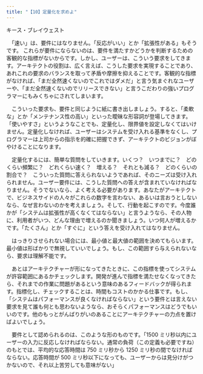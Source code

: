 ```yaml
---
title: "【10】定量化を求めよ"
---
```



キース・ブレイウェスト


　「速い」は、要件にはなりません。「反応がいい」とか「拡張性がある」もそうです。 これらが要件にならないのは、要件を満たすかどうかを判断するための客観的な指標がないからです。しかし、ユーザーは、こういう要求をしてきます。アーキテク卜の役割は、広く言えば、こうした要求を実現することであり、あれこれの要求のバランスを取って矛盾や摩擦を抑えることです。客観的な指標がなければ、「まだ全然速くないのでこれではダメだ」と言う気まぐれなユーザーや、「まだ全然速くないのでリリースできない」と言うこだわりの強いプログラマーにもみくちゃにされてしまいます。

　こういった要求も、要件と同じように紙に書き出しましょう。すると、「柔軟な」とか「メンテナンス性の高い」といった曖昧な形容詞が登場してきます。「使いやすさ」というようなことでも、定量化し、限界値を設定しなくてはいけません。定量化しなければ、ユーザーはシステムを受け入れる基準をなくし、プログラマーは上司からの指示を的確に把握できず、アーキテクトのビジョンがぼやけることになります。

　定量化するには、簡単な質問をしていきます。いくつ？　いつまでに？　どのくらい頻繁に？　どれくらい速く？　増える？　それとも減る？　どのくらいの割合で？　こういった質問に答えられないようであれば、そのニーズは受け入れられません。ユーザー要件には、こうした質問への答えが含まれていなければなりません。そうでないなら、よく考える必要があります。あなたがアーキテクトで、ビジネスサイドの人々がこれらの数字を言わない、あるいは言おうとしないなら、なぜ言わないのかを考えましょう。そして、行動を起こすのです。今度誰かが「システムは拡張性が高くなくてはならない」と言うようなら、その人物に、利用者がいつ、どんな理由で増えるのか聞きましょう。いつ何人が増えるかです。「たくさん」とか「すぐに」という答えを受け入れてはなりません。

　はっきりさせられない場合には、最小値と最大値の範囲を決めてもらいます。最小値は形ばかりで無視していいでしょう。もし、この範囲すら与えられないなら、要求は理解不能です。

　あとはアーキテクチャーが形になってきたときに、この指標を使ってシステムが許容範囲にあるかチェックします。開発が進んで指標を満たせなくなってきたら、それまでの作業に問題があるという意味のあるフィードバックが得られます。指標化し、チェックすることは、時間もコストのかかる仕事です。もし、「システムはパフォーマンスが良くなければならない」という要件とは言えない要求を見て誰も何とも思わないようなら、おそらくパフォーマンスはどうでもいいのです。他のもっとがんばりがいのあることにアーキテクチャーの力点を置けばよいでしょう。

　要件として認められるのは、このような形のものです。「1500 ミリ秒以内にユーザーの入力に反応しなければならない。通常の負荷（この定義も必要ですね）のもとでは、平均的な応答時間は 750 ミリ秒から 1250 ミリ秒の間でなければならない。応答時間が 500 ミリ秒以下になっても、ユーザーからは見分けがつかないので、それ以上苦労しても意味がない」
